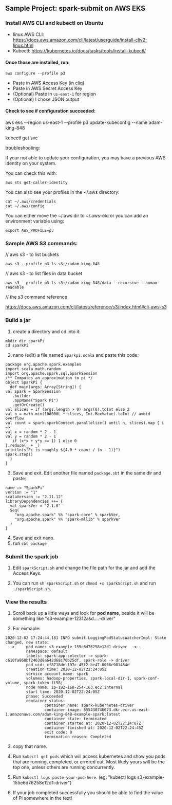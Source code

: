 ## Sample Project: spark-submit on AWS EKS

### Install AWS CLI and kubectl on Ubuntu

- linux AWS CLI: https://docs.aws.amazon.com/cli/latest/userguide/install-cliv2-linux.html
- Kubectl: https://kubernetes.io/docs/tasks/tools/install-kubectl/

#### Once those are installed, run:
```
aws configure --profile p3
```

- Paste in AWS Access Key (in cliq)
- Paste in AWS Secret Access Key
- (Optional) Paste in `us-east-1` for region
- (Optional) I chose JSON output

#### Check to see if configuration succeeded:
aws eks --region us-east-1 --profile p3 update-kubeconfig --name adam-king-848

kubectl get svc

troubleshooting: 

If your not able to update your configuration, you may have a previous AWS identity on your system.

You can check this with:
```
aws sts get-caller-identity
```

You can also see your profiles in the ~/.aws directory:
```
cat ~/.aws/credentials
cat ~/.aws/config
```

You can either move the ~/.aws dir to ~/.aws-old or you can add an environment variable using:
```
export AWS_PROFILE=p3
```

### Sample AWS S3 commands:
// aws s3 - to list buckets
```
aws s3 --profile p3 ls s3://adam-king-848
```
// aws s3 - to list files in data bucket
```
aws s3 --profile p3 ls s3://adam-king-848/data --recursive --human-readable
```
// the s3 command reference

https://docs.aws.amazon.com/cli/latest/reference/s3/index.html#cli-aws-s3  

### Build a jar 

1. create a directory and cd into it:
```
mkdir dir sparkPi
cd sparkPi
```
2. nano (edit) a file named `Sparkpi.scala` and paste this code:
```
package org.apache.spark.examples
import scala.math.random
import org.apache.spark.sql.SparkSession
/** Computes an approximation to pi */
object SparkPi {
  def main(args: Array[String]) {
val spark = SparkSession
   .builder
   .appName("Spark Pi")
   .getOrCreate()
val slices = if (args.length > 0) args(0).toInt else 2
val n = math.min(100000L * slices, Int.MaxValue).toInt // avoid overflow
val count = spark.sparkContext.parallelize(1 until n, slices).map { i =>
val x = random * 2 - 1
val y = random * 2 - 1
   if (x*x + y*y <= 1) 1 else 0
}.reduce(_ + _)
println(s"Pi is roughly ${4.0 * count / (n - 1)}")
spark.stop()
  }
}
```
3. Save and exit.  Edit another file named `package.sbt` in the same dir and paste:
```
name := "SparkPi"
version := "1"
scalaVersion := "2.11.12"
libraryDependencies ++= {
  val sparkVer = "2.1.0"
  Seq(
    "org.apache.spark" %% "spark-core" % sparkVer,
    "org.apache.spark" %% "spark-mllib" % sparkVer
  )
}
```
4. Save and exit nano.  
5. run `sbt package`

### Submit the spark job

1. Edit `sparkScript.sh` and change the file path for the jar and add the Access Keys.

2. You can run `sh sparkScript.sh` or `chmod +x sparkScript.sh` and run `./sparkScript.sh`.

### View the results 

1. Scroll back up a little ways and look for **pod name**, beside it will be something like "s3-example-12312asd....-driver"

2. For exmaple:
```            
2020-12-02 17:24:44,181 INFO submit.LoggingPodStatusWatcherImpl: State changed, new state:
 -->     pod name: s3-example-155e6d76258e12d1-driver   <--
         namespace: default
         labels: spark-app-selector -> spark-c610fa860bf2463d8a642d68c70b25df, spark-role -> driver
         pod uid: cf8718de-197c-45f2-be47-8068c981464e
         creation time: 2020-12-02T22:24:05Z
         service account name: spark
         volumes: hadoop-properties, spark-local-dir-1, spark-conf-volume, spark-token-ft58j
         node name: ip-192-168-254-163.ec2.internal
         start time: 2020-12-02T22:24:05Z
         phase: Succeeded
         container status:
                 container name: spark-kubernetes-driver
                 container image: 855430746673.dkr.ecr.us-east-1.amazonaws.com/adam-king-848-example-spark:latest
                 container state: terminated
                 container started at: 2020-12-02T22:24:07Z
                 container finished at: 2020-12-02T22:24:45Z
                 exit code: 0
                 termination reason: Completed 
```

3. copy that name.

4. Run `kubectl get pods` which will access kubernetes and show you pods that are running, completed, or errored out.  Most likely yours will be the top one, unless others are running concurrently.

5. Run `kubectl logs paste-your-pod-here`.  (eg. "kubectl logs s3-example-155e6d76258e12d1-driver")

6. If your job completed successfully you should be able to find the value of Pi somewhere in the text! 


